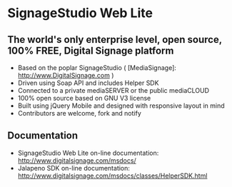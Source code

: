 SignageStudio Web Lite
======================

The world's only enterprise level, open source, 100% FREE, Digital Signage platform
------------------------------------------------------------------------

 - Based on the poplar SignageStudio ( [MediaSignage]: http://www.DigitalSignage.com )
 - Driven using Soap API and includes Helper SDK
 - Connected to a private mediaSERVER or the public mediaCLOUD
 - 100% open source based on GNU V3 license
 - Built using jQuery Mobile and designed with responsive layout in mind
 - Contributors are welcome, fork and notify


Documentation
------------------------------------------------------------------------
- SignageStudio Web Lite on-line documentation: http://www.digitalsignage.com/msdocs/
- Jalapeno SDK on-line documentation: http://www.digitalsignage.com/msdocs/classes/HelperSDK.html




